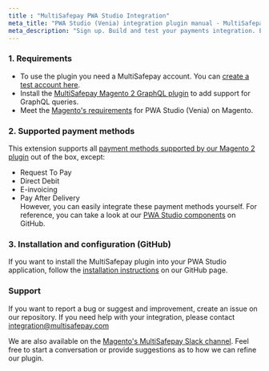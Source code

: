 ```yaml
---
title : "MultiSafepay PWA Studio Integration"
meta_title: "PWA Studio (Venia) integration plugin manual - MultiSafepay Docs"
meta_description: "Sign up. Build and test your payments integration. Explore our products and services. Use our API Reference, SDKs, and wrappers. Get support."
---
```


### 1. Requirements
- To use the plugin you need a MultiSafepay account. You can [create a test account here](https://testmerchant.multisafepay.com/signup).
- Install the [MultiSafepay Magento 2 GraphQL plugin](https://github.com/MultiSafepay/magento2-graphql) to add support for GraphQL queries.
- Meet the [Magento's requirements](https://magento.github.io/pwa-studio/venia-pwa-concept/setup/#prerequisites) for PWA Studio (Venia) on Magento.

### 2. Supported payment methods
This extension supports all [payment methods supported by our Magento 2 plugin](https://docs.multisafepay.com/integrations/ecommerce-integrations/magento2/faq/available-payment-methods-magento2/) out of the box, except: 
- Request To Pay
- Direct Debit
- E-invoicing 
- Pay After Delivery  
However, you can easily integrate these payment methods yourself. For reference, you can take a look at our [PWA Studio components](https://github.com/MultiSafepay/pwastudio-multisafepay-payment-integration/tree/master/src/components) on GitHub.

### 3. Installation and configuration (GitHub)

If you want to install the MultiSafepay plugin into your PWA Studio application, follow the [installation instructions](https://github.com/MultiSafepay/pwastudio-multisafepay-payment-integration#installation-guide) on our GitHub page.

### Support
If you want to report a bug or suggest and improvement, create an issue on our repository. If you need help with your integration, please contact <integration@multisafepay.com>

We are also available on the [Magento's MultiSafepay Slack channel](https://magentocommeng.slack.com/messages/multisafepay-payments/).
Feel free to start a conversation or provide suggestions as to how we can refine our plugin.
